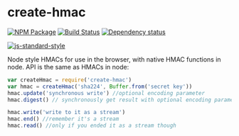 # create-hmac

[![NPM Package](https://img.shields.io/npm/v/create-hmac.svg?style=flat-square)](https://www.npmjs.org/package/create-hmac)
[![Build Status](https://img.shields.io/travis/crypto-browserify/createHmac.svg?branch=master&style=flat-square)](https://travis-ci.org/crypto-browserify/createHmac)
[![Dependency status](https://img.shields.io/david/crypto-browserify/createHmac.svg?style=flat-square)](https://david-dm.org/crypto-browserify/createHmac#info=dependencies)

[![js-standard-style](https://cdn.rawgit.com/feross/standard/master/badge.svg)](https://github.com/feross/standard)

Node style HMACs for use in the browser, with native HMAC functions in node. API is the same as HMACs in node:

```js
var createHmac = require('create-hmac')
var hmac = createHmac('sha224', Buffer.from('secret key'))
hmac.update('synchronous write') //optional encoding parameter
hmac.digest() // synchronously get result with optional encoding parameter

hmac.write('write to it as a stream')
hmac.end() //remember it's a stream
hmac.read() //only if you ended it as a stream though
```

